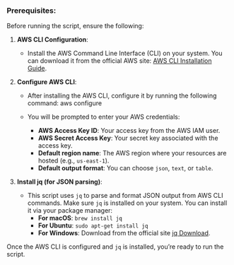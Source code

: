 ### Prerequisites:

Before running the script, ensure the following:

1. **AWS CLI Configuration**:
   - Install the AWS Command Line Interface (CLI) on your system. You can download it from the official AWS site: [AWS CLI Installation Guide](https://docs.aws.amazon.com/cli/latest/userguide/install-cliv2.html).
   
2. **Configure AWS CLI**:
   - After installing the AWS CLI, configure it by running the following command:
     aws configure
     
   - You will be prompted to enter your AWS credentials:
     - **AWS Access Key ID**: Your access key from the AWS IAM user.
     - **AWS Secret Access Key**: Your secret key associated with the access key.
     - **Default region name**: The AWS region where your resources are hosted (e.g., `us-east-1`).
     - **Default output format**: You can choose `json`, `text`, or `table`.

3. **Install jq (for JSON parsing)**:
   - This script uses `jq` to parse and format JSON output from AWS CLI commands. Make sure `jq` is installed on your system. You can install it via your package manager:
     - **For macOS**: `brew install jq`
     - **For Ubuntu**: `sudo apt-get install jq`
     - **For Windows**: Download from the official site [jq Download](https://stedolan.github.io/jq/download/).

Once the AWS CLI is configured and `jq` is installed, you’re ready to run the script.

